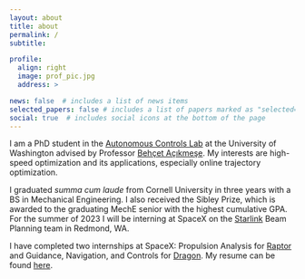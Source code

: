 ```yaml
---
layout: about
title: about
permalink: /
subtitle: 

profile:
  align: right
  image: prof_pic.jpg
  address: >

news: false  # includes a list of news items
selected_papers: false # includes a list of papers marked as "selected={true}"
social: true  # includes social icons at the bottom of the page
---
```

I am a PhD student in the [Autonomous Controls Lab](https://depts.washington.edu/uwacl/) at the University of Washington advised by Professor [Behçet Açıkmeşe](https://www.aa.washington.edu/facultyfinder/behcet-acikmese). My interests are high-speed optimization and its applications, especially online trajectory optimization. 

I graduated *summa cum laude* from Cornell University in three years with a BS in Mechanical Engineering. I also received the Sibley Prize, which is awarded to the graduating MechE senior with the highest cumulative GPA. For the summer of 2023 I will be interning at SpaceX on the [Starlink](https://www.starlink.com/) Beam Planning team in Redmond, WA.

I have completed two internships at SpaceX: Propulsion Analysis for [Raptor](https://www.youtube.com/watch?v=k0t6_l3x-f8) and Guidance, Navigation, and Controls for [Dragon](https://www.spacex.com/vehicles/dragon/). My resume can be found [here](../assets/pdf/Govind_Chari_Resume.pdf).